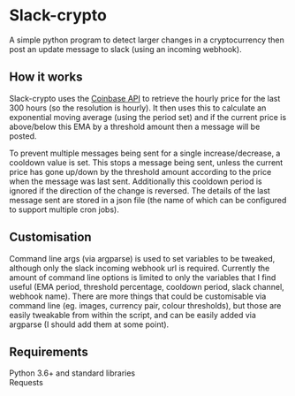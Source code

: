 # Slack-crypto
A simple python program to detect larger changes in a cryptocurrency then post an update message to slack (using an incoming webhook).

## How it works
Slack-crypto uses the [Coinbase API](https://docs.pro.coinbase.com/#get-historic-rates) to retrieve the hourly price
 for the last 300 hours (so the resolution is hourly). It then uses this to calculate an exponential moving average
 (using the period set) and if the current price is above/below this EMA by a threshold amount then a message will be posted.
 
To prevent multiple messages being sent for a single increase/decrease, a cooldown value is set. This stops a message being sent,
 unless the current price has gone up/down by the threshold amount according to the price when the message was last sent.
 Additionally this cooldown period is ignored if the direction of the change is reversed. The details of the last
 message sent are stored in a json file (the name of which can be configured to support multiple cron jobs).

## Customisation
Command line args (via argparse) is used to set variables to be tweaked, although only the slack incoming webhook url is
 required. Currently the amount of command line options is limited to only the variables that I find useful (EMA period, 
 threshold percentage, cooldown period, slack channel, webhook name). There are more things that could be customisable
 via command line (eg. images, currency pair, colour thresholds), but those are easily tweakable from within the script, 
 and can be easily added via argparse (I should add them at some point).

## Requirements
Python 3.6+ and standard libraries\
Requests